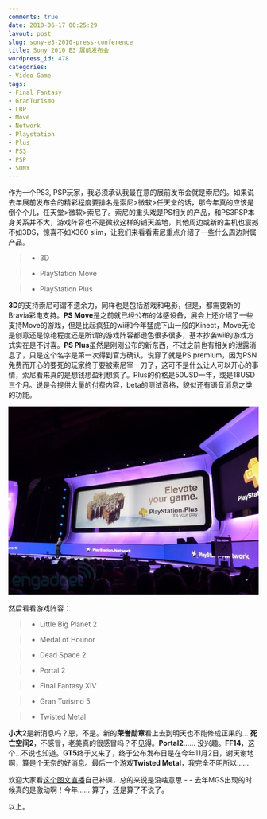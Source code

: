 ```yaml
---
comments: true
date: 2010-06-17 00:25:29
layout: post
slug: sony-e3-2010-press-conference
title: Sony 2010 E3 展前发布会
wordpress_id: 478
categories:
- Video Game
tags:
- Final Fantasy
- GranTurismo
- LBP
- Move
- Network
- Playstation
- Plus
- PS3
- PSP
- SONY
---
```


作为一个PS3, PSP玩家，我必须承认我最在意的展前发布会就是索尼的。如果说去年展前发布会的精彩程度要排名是索尼>微软>任天堂的话，那今年真的应该是倒个个儿，任天堂>微软>索尼了。索尼的重头戏是PS相关的产品，和PS3PSP本身关系并不大，游戏阵容也不是微软这样的铺天盖地，其他周边或新的主机也震撼不如3DS，惊喜不如X360 slim，让我们来看看索尼重点介绍了一些什么周边附属产品。




>

>
>

>   * 3D
>

>   * PlayStation Move
>

>   * PlayStation Plus
>






**3D**的支持索尼可谓不遗余力，同样也是包括游戏和电影，但是，都需要新的Bravia彩电支持。**PS Move**是之前就已经公布的体感设备，展会上还介绍了一些支持Move的游戏，但是比起疯狂的wii和今年猛虎下山一般的Kinect，Move无论是创意还是惊艳程度还是所谓的游戏阵容都逊色很多很多，基本抄袭wii的游戏方式实在是不讨喜。**PS Plus**虽然是刚刚公布的新东西，不过之前也有相关的泄露消息了，只是这个名字是第一次得到官方确认，说穿了就是PS premium，因为PSN免费而开心的要死的玩家终于要被索尼宰一刀了，这可不是什么让人可以开心的事情，索尼看来真的是想钱想盈利想疯了。Plus的价格是50USD一年，或是18USD三个月。说是会提供大量的付费内容，beta的测试资格，貌似还有语音消息之类的功能。




![](/images/uploads/wp/sony-e3-20100615-01-19.jpg)




然后看看游戏阵容：




>

>
>

>   * Little Big Planet 2
>

>   * Medal of Hounor
>

>   * Dead Space 2
>

>   * Portal 2
>

>   * Final Fantasy XIV
>

>   * Gran Turismo 5
>

>   * Twisted Metal
>






**小大2**是新消息吗？恩，不是。新的**荣誉勋章**看上去到明天也不能修成正果的… **死亡空间2**，不感冒，老美真的很感冒吗？不见得。**Portal2**…… 没兴趣。**FF14**，这个…不说也知道。**GT5**终于又来了，终于公布发布日是在今年11月2日，谢天谢地啊，算是个无奈的好消息。最后一个游戏**Twisted Metal**，我完全不明所以……




欢迎大家看[这个图文直播](http://www.engadget.com/2010/06/15/live-at-sonys-e3-2010-keynote/)自己补课，总的来说是没啥意思 - - 去年MGS出现的时候真的是激动啊！今年…… 算了，还是算了不说了。




以上。

